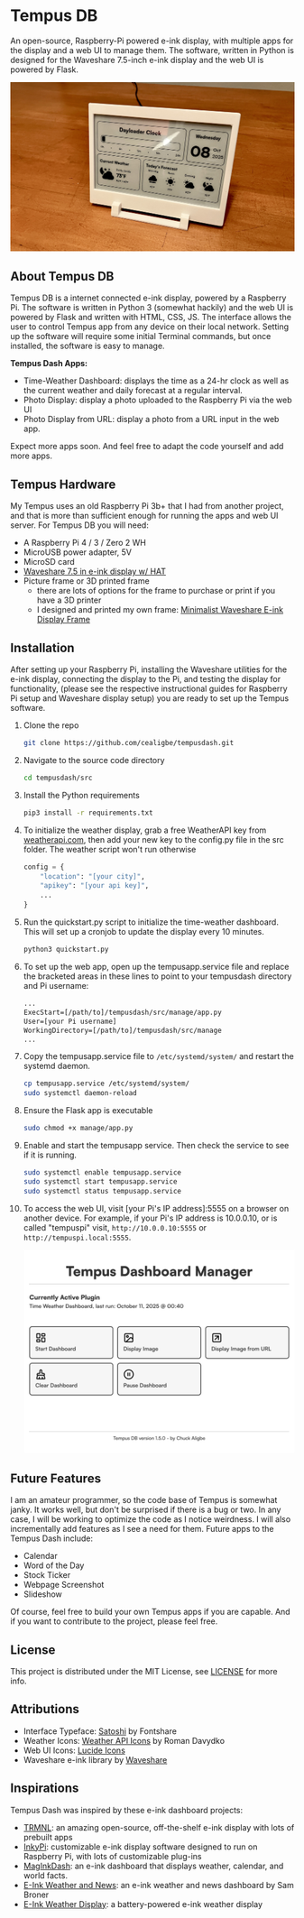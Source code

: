 # Tempus DB

An open-source, Raspberry-Pi powered e-ink display, with multiple apps for the display and a web UI to manage them. The software, written in Python is designed for the Waveshare 7.5-inch e-ink display and the web UI is powered by Flask. 

![Tempus Dashboard](docs/img/tempus-dash-v2.jpeg)

## About Tempus DB

Tempus DB is a internet connected e-ink display, powered by a Raspberry Pi. The software is written in Python 3 (somewhat hackily) and the web UI is powered by Flask and written with HTML, CSS, JS. The interface allows the user to control Tempus app from any device on their local network. Setting up the software will require some initial Terminal commands, but once installed, the software is easy to manage.

**Tempus Dash Apps:**

- Time-Weather Dashboard: displays the time as a 24-hr clock as well as the current weather and daily forecast at a regular interval.
- Photo Display: display a photo uploaded to the Raspberry Pi via the web UI
- Photo Display from URL: display a photo from a URL input in the web app.

Expect more apps soon. And feel free to adapt the code yourself and add more apps.

## Tempus Hardware

My Tempus uses an old Raspberry Pi 3b+ that I had from another project, and that is more than sufficient enough for running the apps and web UI server. For Tempus DB you will need:

- A Raspberry Pi 4 / 3 / Zero 2 WH
- MicroUSB power adapter, 5V
- MicroSD card
- [Waveshare 7.5 in e-ink display w/ HAT](https://www.waveshare.com/7.5inch-e-paper-hat.htm)
- Picture frame or 3D printed frame
	- there are lots of options for the frame to purchase or print if you have a 3D printer
	- I designed and printed my own frame: [Minimalist Waveshare E-ink Display Frame](https://printables.com)

## Installation

After setting up your Raspberry Pi, installing the Waveshare utilities for the e-ink display, connecting the display to the Pi, and testing the display for functionality, (please see the respective instructional guides for Raspberry Pi setup and Waveshare display setup) you are ready to set up the Tempus software.

1. Clone the repo 

	```bash
	git clone https://github.com/cealigbe/tempusdash.git
	```

2. Navigate to the source code directory

	```bash
	cd tempusdash/src
	```

3. Install the Python requirements

	```bash
	pip3 install -r requirements.txt
	```

4. To initialize the weather display, grab a free WeatherAPI key from [weatherapi.com](http://weatherapi.com), then add your new key to the config.py file in the src folder. The weather script won't run otherwise

	```python
	config = {
		"location": "[your city]",
		"apikey": "[your api key]",
		...
	}
	```

5. Run the quickstart.py script to initialize the time-weather dashboard. This will set up a cronjob to update the display every 10 minutes.

	```bash
	python3 quickstart.py
	```

6. To set up the web app, open up the tempusapp.service file and replace the bracketed areas in these lines to point to your tempusdash directory and Pi username:

	```
	...
	ExecStart=[/path/to]/tempusdash/src/manage/app.py
	User=[your Pi username]
	WorkingDirectory=[/path/to]/tempusdash/src/manage
	...
	```

7. Copy the tempusapp.service file to ```/etc/systemd/system/``` and restart the systemd daemon.

	```bash
	cp tempusapp.service /etc/systemd/system/
	sudo systemctl daemon-reload
	```

8. Ensure the Flask app is executable

	```bash
	sudo chmod +x manage/app.py
	```
	
9. Enable and start the tempusapp service. Then check the service to see if it is running.
	
	```bash
	sudo systemctl enable tempusapp.service
	sudo systemctl start tempusapp.service
	sudo systemctl status tempusapp.service
	```
	
10. To access the web UI, visit [your Pi's IP address]:5555 on a browser on another device. For example, if your Pi's IP address is 10.0.0.10, or is called "tempuspi" visit, ```http://10.0.0.10:5555``` or ```http://tempuspi.local:5555```.

	![Tempus Manager](docs/img/tempus-manager.png)

## Future Features

I am an amateur programmer, so the code base of Tempus is somewhat janky. It works well, but don't be surprised if there is a bug or two. In any case, I will be working to optimize the code as I notice weirdness. I will also incrementally add features as I see a need for them. Future apps to the Tempus Dash include:

- Calendar
- Word of the Day
- Stock Ticker
- Webpage Screenshot
- Slideshow

Of course, feel free to build your own Tempus apps if you are capable. And if you want to contribute to the project, please feel free. 

## License

This project is distributed under the MIT License, see [LICENSE](https://github.com/cealigbe/tempusdash/blob/main/LICENSE) for more info. 

## Attributions

- Interface Typeface: [Satoshi](https://www.fontshare.com/?q=Satoshi) by Fontshare
- Weather Icons: [Weather API Icons](https://www.figma.com/community/file/1102960831369614781/weather-api-icons) by Roman Davydko
- Web UI Icons: [Lucide Icons](https://lucide.dev/)
- Waveshare e-ink library by [Waveshare](https://www.waveshare.com/)

## Inspirations

Tempus Dash was inspired by these e-ink dashboard projects:

- [TRMNL](https://usetrmnl.com/): an amazing open-source, off-the-shelf e-ink display with lots of prebuilt apps
- [InkyPi](https://github.com/fatihak/InkyPi): customizable e-ink display software designed to run on Raspberry Pi, with lots of customizable plug-ins
- [MagInkDash](https://github.com/speedyg0nz/MagInkDash): an e-ink dashboard that displays weather, calendar, and world facts.
- [E-Ink Weather and News](https://sambroner.com/posts/raspberry-pi-weather): an e-ink weather and news dashboard by Sam Broner
- [E-Ink Weather Display](https://github.com/kimmobrunfeldt/eink-weather-display): a battery-powered e-ink weather display





